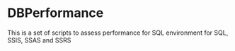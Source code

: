 # DBPerformance
This is a set of scripts to assess performance for SQL environment for SQL, SSIS, SSAS and SSRS

